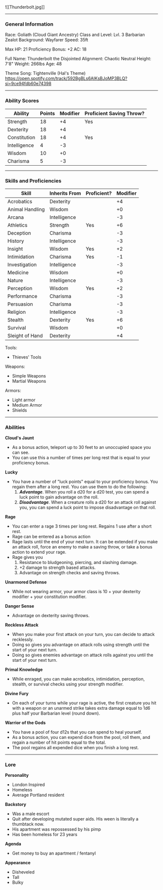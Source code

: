 ![[Thunderbolt.jpg]]

---
### General Information
Race: Goliath (Cloud Giant Ancestry)
Class and Level: Lvl. 3 Barbarian Zealot
Background: Wayfarer
Speed: 35ft

Max HP: 21
Proficiency Bonus: +2
AC: 18

Full Name: Thunderbolt the Disjointed
Alignment: Chaotic Neutral
Height: 7'8"
Weight: 266lbs
Age: 48

Theme Song: Tightenville (Hal's Theme)
https://open.spotify.com/track/592BgBLs6AIKsBJoMP3BLQ?si=9ce94fdb60e74398



---
### Ability Scores
| Ability      | Points | Modifier | Proficient Saving Throw? |
| ------------ | ------ | -------- | ------------------------ |
| Strength     | 18     | +4       | Yes                      |
| Dexterity    | 18     | +4       |                          |
| Constitution | 18     | +4       | Yes                      |
| Intelligence | 4      | -3       |                          |
| Wisdom       | 10     | +0       |                          |
| Charisma     | 5      | -3       |                          |



---
### Skills and Proficiencies
| Skill           | Inherits From | Proficient? | Modifier |
| --------------- | ------------- | ----------- | -------- |
| Acrobatics      | Dexterity     |             | +4       |
| Animal Handling | Wisdom        |             | +0       |
| Arcana          | Intelligence  |             | -3       |
| Athletics       | Strength      | Yes         | +6       |
| Deception       | Charisma      |             | -3       |
| History         | Intelligence  |             | -3       |
| Insight         | Wisdom        | Yes         | +2       |
| Intimidation    | Charisma      | Yes         | -1       |
| Investigation   | Intelligence  |             | -3       |
| Medicine        | Wisdom        |             | +0       |
| Nature          | Intelligence  |             | -3       |
| Perception      | Wisdom        | Yes         | +2       |
| Performance     | Charisma      |             | -3       |
| Persuasion      | Charisma      |             | -3       |
| Religion        | Intelligence  |             | -3       |
| Stealth         | Dexterity     | Yes         | +6       |
| Survival        | Wisdom        |             | +0       |
| Sleight of Hand | Dexterity     |             | +4       |
Tools:
- Thieves' Tools

Weapons:
- Simple Weapons
- Martial Weapons

Armors:
- Light armor
- Medium Armor
- Shields


---
### Abilities
**Cloud's Jaunt**
- As a bonus action, teleport up to 30 feet to an unoccupied space you can see. 
- You can use this a number of times per long rest that is equal to your proficiency bonus.

**Lucky**
- You have a number of "luck points" equal to your proficiency bonus. You regain them after a long rest. You can use them to do the following:
	1. ***Advantage***. When you roll a d20 for a d20 test, you can spend a luck point to gain advantage on the roll.
	2. ***Disadvantage***. When a creature rolls a d20 for an attack roll against you, you can spend a luck point to impose disadvantage on that roll.

**Rage**
- You can enter a rage 3 times per long rest. Regains 1 use after a short rest.
- Rage can be entered as a bonus action
- Rage lasts until the end of your next turn. It can be extended if you make an attack roll, force an enemy to make a saving throw, or take a bonus action to extend your rage.
- Rage gives you
	1. Resistance to bludgeoning, piercing, and slashing damage.
	2. +2 damage to strength based attacks.
	3. Advantage on strength checks and saving throws.

**Unarmored Defense**
- While not wearing armor, your armor class is 10 + your dexterity modifier + your constitution modifier. 

**Danger Sense**
- Advantage on dexterity saving throws.

**Reckless Attack**
- When you make your first attack on your turn, you can decide to attack recklessly.
- Doing so gives you advantage on attack rolls using strength until the start of your next turn.
- Doing so gives enemies advantage on attack rolls against you until the start of your next turn.

**Primal Knowledge**
- While enraged, you can make acrobatics, intimidation, perception, stealth, or survival checks using your strength modifier.

**Divine Fury**
- On each of your turns while your rage is active, the first creature you hit with a weapon or an unarmed strike takes extra damage equal to 1d6 plus half your Barbarian level (round down).

**Warrior of the Gods**
- You have a pool of four d12s that you can spend to heal yourself.
- As a bonus action, you can expend dice from the pool, roll them, and regain a number of hit points equal to the total.
- The pool regains all expended dice when you finish a long rest.


---
### Lore
**Personality**
- London Inspired
- Homeless
- Average Portland resident

**Backstory**
- Was a male escort
- Quit after developing mutated super aids. His ween is literally a thumbtack now. 
- His apartment was repossessed by his pimp
- Has been homeless for 23 years

**Agenda**
- Get money to buy an apartment / fentanyl

**Appearance**
- Disheveled
- Tall
- Bulky